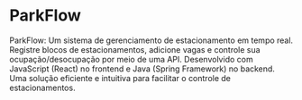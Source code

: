 # ParkFlow
ParkFlow: Um sistema de gerenciamento de estacionamento em tempo real. Registre blocos de estacionamentos, adicione vagas e controle sua ocupação/desocupação por meio de uma API. Desenvolvido com JavaScript (React) no frontend e Java (Spring Framework) no backend. Uma solução eficiente e intuitiva para facilitar o controle de estacionamentos.
